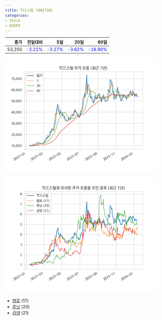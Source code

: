 ```yaml
---
title: TCC스틸 (002710)
categories:
- Stock
- KOSPI
---
```


|종가|전일대비|5일|20일|60일|
|---:|-------:|--:|---:|---:|
|53,200|<span style="color: blue">-2.21%</span>|<span style="color: blue">-3.27%</span>|<span style="color: blue">-3.62%</span>|<span style="color: blue">-18.90%</span>|


<!-- more -->

![002710](/assets/images/stock/002710.png)

![002710](/assets/images/stock/002710_sim.png)

- [엠로](/058970/) (17)
- [루닛](/328130/) (20)
- [금양](//001570/) (21)